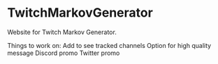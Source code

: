 # TwitchMarkovGenerator
Website for Twitch Markov Generator.

Things to work on:
  Add to see tracked channels
  Option for high quality message
  Discord promo
  Twitter promo
